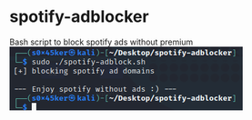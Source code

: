# spotify-adblocker
Bash script to block spotify ads without premium
![install-script](https://github.com/HenzelMoras/spotify-adblocker/blob/b43adc2c5a1a2dffad232f9d74f2f3ccfe39a3a8/images/install.png)
